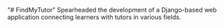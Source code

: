"# FindMyTutor" 
Spearheaded the development of a Django-based web application connecting learners with tutors in various fields. 
